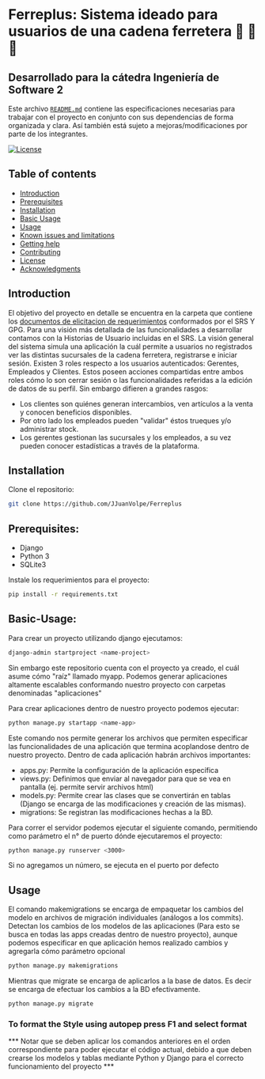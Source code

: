     

# Ferreplus: Sistema ideado para usuarios de una cadena ferretera 🔩 🔧 🔨

## Desarrollado para la cátedra Ingeniería de Software 2

Este archivo [`README.md`](https://raw.githubusercontent.com/JJuanVolpe/Ferreplus/main/README.md) contiene las especificaciones necesarias para trabajar con el proyecto en conjunto con sus dependencias de forma organizada y clara. Así también está sujeto a mejoras/modificaciones por parte de los integrantes.

[![License](https://img.shields.io/badge/License-CC0-lightgray.svg?style=flat-square)](https://creativecommons.org/publicdomain/zero/1.0/)

## Table of contents

* [Introduction](#introduction)
* [Prerequisites](#prerequisites)
* [Installation](#installation)
* [Basic Usage](#basic-usage)
* [Usage](#usage)
* [Known issues and limitations](#known-issues-and-limitations)
* [Getting help](#getting-help)
* [Contributing](#contributing)
* [License](#license)
* [Acknowledgments](#acknowledgments)

## Introduction

El objetivo del proyecto en detalle se encuentra en la carpeta que contiene los [documentos de elicitacion de requerimientos](docs\SRS+PGP.pdf) conformados por el SRS Y GPG.
Para una visión más detallada de las funcionalidades a desarrollar contamos con la Historias de Usuario incluidas en el SRS.
La visión general del sistema simula una aplicación la cuál permite a usuarios no registrados ver las distintas sucursales de la cadena ferretera, registrarse e iniciar sesión.
Existen 3 roles respecto a los usuarios autenticados: Gerentes, Empleados y Clientes. Estos poseen acciones compartidas entre ambos roles cómo lo son cerrar sesión o las funcionalidades referidas a la edición de datos de su perfil. Sin embargo difieren a grandes rasgos:

* Los clientes son quiénes generan intercambios, ven artículos a la venta y conocen beneficios disponibles.
* Por otro lado los empleados pueden "validar" éstos trueques y/o administrar stock.
* Los gerentes gestionan las sucursales y los empleados, a su vez pueden conocer estadísticas a través de la plataforma.

## Installation
Clone el repositorio:

```sh
git clone https://github.com/JJuanVolpe/Ferreplus
```

## Prerequisites:

* Django
* Python 3
* SQLite3

Instale los requerimientos para el proyecto:

```sh
pip install -r requirements.txt
```

## Basic-Usage:

Para crear un proyecto utilizando django ejecutamos:

```sh
django-admin startproject <name-project>
```

Sin embargo este repositorio cuenta con el proyecto ya creado, el cuál asume cómo "raíz" llamado myapp.
Podemos generar aplicaciones altamente escalables conformando nuestro proyecto con carpetas denominadas "aplicaciones"

Para crear aplicaciones dentro de nuestro proyecto podemos ejecutar:

```sh
python manage.py startapp <name-app>
```

Este comando nos permite generar los archivos que permiten especificar las funcionalidades de una aplicación que termina acoplandose dentro de nuestro proyecto. Dentro de cada aplicación habrán archivos importantes:

* apps.py: Permite la configuración de la aplicación específica
* views.py: Definimos que enviar al navegador para que se vea en pantalla (ej. permite servir archivos html)
* models.py: Permite crear las clases que se convertirán en tablas (Django se encarga de las modificaciones y creación de las mismas).
* migrations: Se registran las modificaciones hechas a la BD.

Para correr el servidor podemos ejecutar el siguiente comando, permitiendo como parámetro el n° de puerto dónde ejecutaremos el proyecto:

```sh
python manage.py runserver <3000>
```

Si no agregamos un número, se ejecuta en el puerto por defecto


## Usage

El comando makemigrations se encarga de empaquetar los cambios del modelo en archivos de migración individuales (análogos a los commits).
Detectan los cambios de los modelos de las aplicaciones (Para esto se busca en todas las apps creadas dentro de nuestro proyecto),
aunque podemos especificar en que aplicación hemos realizado cambios y agregarla cómo parámetro opcional

```sh
python manage.py makemigrations
```

Mientras que migrate se encarga de aplicarlos a la base de datos. Es decir se encarga de efectuar los cambios a la BD efectivamente.

```sh
python manage.py migrate
```


### To format the Style using autopep press F1 and select format

*** Notar que se deben aplicar los comandos anteriores en el orden correspondiente para poder ejecutar el código actual, debido a que deben crearse los modelos y tablas mediante Python y Django para el correcto funcionamiento del proyecto ***